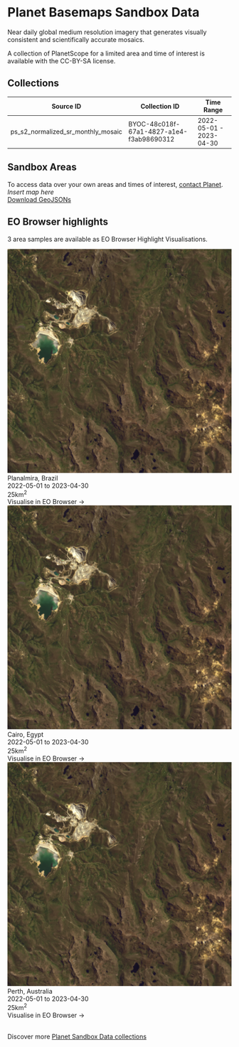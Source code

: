 # Planet Basemaps Sandbox Data
<!---
TODO: add links
-->

<p>Near daily global medium resolution imagery that generates visually consistent and scientifically accurate mosaics.</p>

<p>A collection of PlanetScope for a limited area and time of interest is available with the CC-BY-SA license.</p>


## Collections
<table>
  <thead>
    <tr>
      <th>Source ID</th>
      <th>Collection ID</th>
      <th>Time Range</th>
    </tr>
  </thead>
  <tbody>
    <tr>
      <td>ps_s2_normalized_sr_monthly_mosaic</td>
      <td>BYOC-48c018f-67a1-4827-a1e4-f3ab98690312</td>
      <td>2022-05-01 - 2023-04-30</td>
    </tr>
   </tbody>
</table>

## Sandbox Areas
To access data over your own areas and times of interest, [contact Planet](https://www.planet.com/contact-sales/#contact-sales).
<br>
*Insert map here*
<br>
[Download GeoJSONs]()


## EO Browser highlights
3 area samples are available as EO Browser Highlight Visualisations.
<br>
<div class="container33">
    <div class="image-card">
        <img src="planet-basemaps.png" alt="EOB Highlight 1" class="imagette">
        <div class="info">
            <div class="title">Planalmira, Brazil</div>
            <div class="text">
                2022-05-01 to 2023-04-30<br>
                25km<sup>2</sup>
            </div>
            <div class="eob-link">Visualise in EO Browser -></div>
        </div>
    </div>
    <div class="image-card">
        <img src="planet-basemaps.png" alt="EOB Highlight 2" class="imagette">
        <div class="info">
            <div class="title">Cairo, Egypt</div>
            <div class="text">
                2022-05-01 to 2023-04-30<br>
                25km<sup>2</sup>
            </div>
            <div class="eob-link">Visualise in EO Browser -></div>
        </div>
    </div>
    <div class="image-card">
        <img src="planet-basemaps.png" alt="EOB Highlight 3" class="imagette">
        <div class="info">
            <div class="title">Perth, Australia</div>
            <div class="text">
                2022-05-01 to 2023-04-30<br>
                25km<sup>2</sup>
            </div>
            <div class="eob-link">Visualise in EO Browser -></div>
        </div>
    </div>
</div>
<br>
<!---
TODO: add link
-->

Discover more [Planet Sandbox Data collections]()